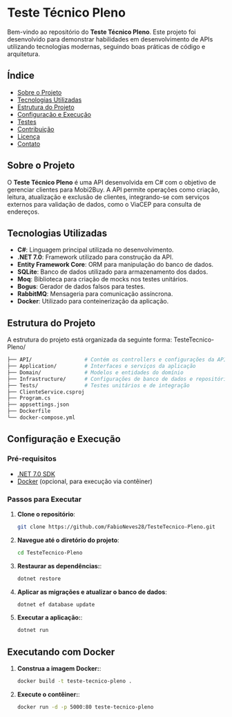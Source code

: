 # Teste Técnico Pleno

Bem-vindo ao repositório do **Teste Técnico Pleno**. Este projeto foi desenvolvido para demonstrar habilidades em desenvolvimento de APIs utilizando tecnologias modernas, seguindo boas práticas de código e arquitetura.

## Índice

- [Sobre o Projeto](#sobre-o-projeto)
- [Tecnologias Utilizadas](#tecnologias-utilizadas)
- [Estrutura do Projeto](#estrutura-do-projeto)
- [Configuração e Execução](#configuração-e-execução)
- [Testes](#testes)
- [Contribuição](#contribuição)
- [Licença](#licença)
- [Contato](#contato)

## Sobre o Projeto

O **Teste Técnico Pleno** é uma API desenvolvida em C# com o objetivo de gerenciar clientes para Mobi2Buy. A API permite operações como criação, leitura, atualização e exclusão de clientes, integrando-se com serviços externos para validação de dados, como o ViaCEP para consulta de endereços.

## Tecnologias Utilizadas

- **C#**: Linguagem principal utilizada no desenvolvimento.
- **.NET 7.0**: Framework utilizado para construção da API.
- **Entity Framework Core**: ORM para manipulação do banco de dados.
- **SQLite**: Banco de dados utilizado para armazenamento dos dados.
- **Moq**: Biblioteca para criação de mocks nos testes unitários.
- **Bogus**: Gerador de dados falsos para testes.
- **RabbitMQ**: Mensageria para comunicação assíncrona.
- **Docker**: Utilizado para conteinerização da aplicação.

## Estrutura do Projeto

A estrutura do projeto está organizada da seguinte forma:
TesteTecnico-Pleno/
 ```bash
├── API/                 # Contém os controllers e configurações da API
├── Application/         # Interfaces e serviços da aplicação
├── Domain/              # Modelos e entidades do domínio
├── Infrastructure/      # Configurações de banco de dados e repositórios
├── Tests/               # Testes unitários e de integração
├── ClienteService.csproj
├── Program.cs
├── appsettings.json
├── Dockerfile
└── docker-compose.yml
 ```

## Configuração e Execução

### Pré-requisitos

- [.NET 7.0 SDK](https://dotnet.microsoft.com/download/dotnet/7.0)
- [Docker](https://www.docker.com/get-started) (opcional, para execução via contêiner)

### Passos para Executar

1. **Clone o repositório**:

   ```bash
   git clone https://github.com/FabioNeves28/TesteTecnico-Pleno.git
   ```
2. **Navegue até o diretório do projeto**:
   ```bash
   cd TesteTecnico-Pleno
   ```
3. **Restaurar as dependências:**:
   ```bash
   dotnet restore
   ```
4. **Aplicar as migrações e atualizar o banco de dados**:
   ```bash
   dotnet ef database update
   ```
5. **Executar a aplicação:**:
   ```bash
   dotnet run
   ```

## Executando com Docker

1. **Construa a imagem Docker:**:
   ```bash
   docker build -t teste-tecnico-pleno .
   ```
   
2. **Execute o contêiner:**:
   ```bash
   docker run -d -p 5000:80 teste-tecnico-pleno
   ```


   
   


